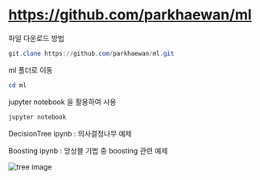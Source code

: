 # https://github.com/parkhaewan/ml

파일 다운로드 방법

```powershell
git.clone https://github.com/parkhaewan/ml.git
```

ml 폴더로 이동

```powershell
cd ml
```

jupyter notebook 을 활용하여 사용

```powershell
jupyter notebook
```

DecisionTree ipynb : 의사결정나무 예제

Boosting ipynb : 앙상블 기법 중 boosting 관련 예제

![tree image](image.png)